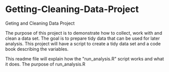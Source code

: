 Getting-Cleaning-Data-Project
=============================

Geting and Cleaning Data Project

The purpose of this project is to demonstrate how to collect, work with and clean a data set. The goal is to prepare tidy data that can be used for later analysis. This project will have a script to create a tidy data set and a code book describing the variables. 

This readme file will explain how the "run_analysis.R" script works and what it does. The purpose of run_analysis.R
